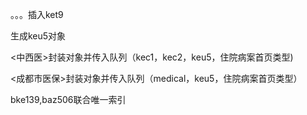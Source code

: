 。。。插入ket9



生成keu5对象



<中西医>封装对象并传入队列（kec1，kec2，keu5，住院病案首页类型)

<成都市医保>封装对象并传入队列（medical，keu5，住院病案首页类型）



bke139,baz506联合唯一索引
